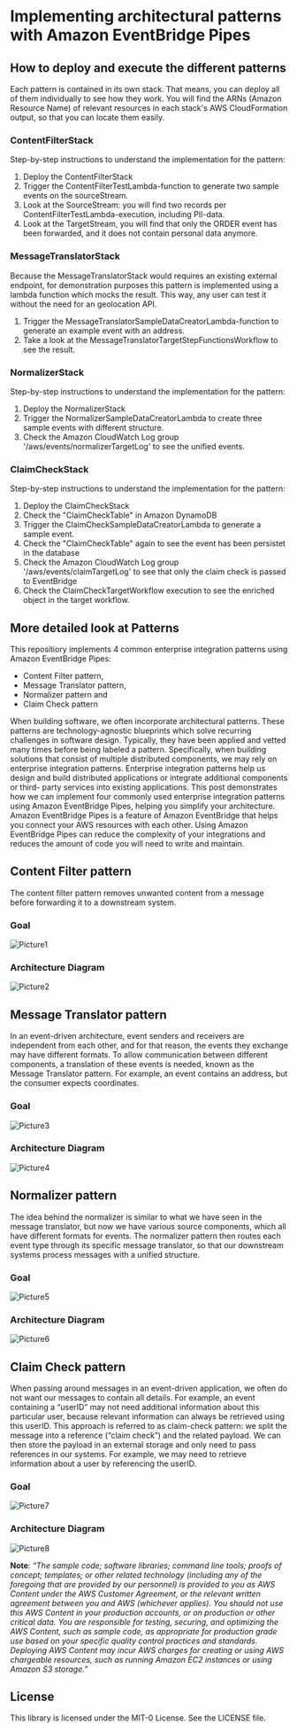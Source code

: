 # Implementing architectural patterns with Amazon EventBridge Pipes 
## How to deploy and execute the different patterns
Each pattern is contained in its own stack. That means, you can deploy all of them individually to see how they work.
You will find the ARNs (Amazon Resource Name) of relevant resources in each stack's AWS CloudFormation output, so that you can locate them easily.

### ContentFilterStack
Step-by-step instructions to understand the implementation for the pattern:
1. Deploy the ContentFilterStack
2. Trigger the ContentFilterTestLambda-function to generate two sample events on the sourceStream.
3. Look at the SourceStream: you will find two records per ContentFilterTestLambda-execution, including PII-data.
4. Look at the TargetStream, you will find that only the ORDER event has been forwarded, and it does not contain personal data anymore.

### MessageTranslatorStack

Because the MessageTranslatorStack would requires an existing external endpoint, for demonstration purposes this pattern is implemented using a lambda function which mocks the result. This way, any user can test it without the need for an geolocation API.
1. Trigger the MessageTranslatorSampleDataCreatorLambda-function to generate an example event with an address.
2. Take a look at the MessageTranslatorTargetStepFunctionsWorkflow to see the result.

### NormalizerStack
Step-by-step instructions to understand the implementation for the pattern:
1. Deploy the NormalizerStack
2. Trigger the NormalizerSampleDataCreatorLambda to create three sample events with different structure.
3. Check the Amazon CloudWatch Log group '/aws/events/normalizerTargetLog' to see the unified events.


### ClaimCheckStack
Step-by-step instructions to understand the implementation for the pattern:
1. Deploy the ClaimCheckStack
2. Check the "ClaimCheckTable" in Amazon DynamoDB
2. Trigger the ClaimCheckSampleDataCreatorLambda to generate a sample event.
3. Check the "ClaimCheckTable" again to see the event has been persistet in the database
4. Check the Amazon CloudWatch Log group '/aws/events/claimTargetLog' to see that only the claim check is passed to EventBridge
5. Check the ClaimCheckTargetWorkflow execution to see the enriched object in the target workflow.


## More detailed look at Patterns
This repositiory implements 4 common enterprise integration patterns using Amazon EventBridge Pipes:
- Content Filter pattern,
- Message Translator pattern,
- Normalizer pattern and
- Claim Check pattern

When building software, we often incorporate architectural patterns. These patterns are
technology-agnostic blueprints which solve recurring challenges in software design.
Typically, they have been applied and vetted many times before being labeled a pattern.
Specifically, when building solutions that consist of multiple distributed components,
we may rely on enterprise integration patterns. Enterprise integration patterns help us
design and build distributed applications or integrate additional components or third-
party services into existing applications.
This post demonstrates how we can implement four commonly used enterprise
integration patterns using Amazon EventBridge Pipes, helping you simplify your
architecture. Amazon EventBridge Pipes is a feature of Amazon EventBridge that helps
you connect your AWS resources with each other. Using Amazon EventBridge Pipes can
reduce the complexity of your integrations and reduces the amount of code you will
need to write and maintain.

## Content Filter pattern
The content filter pattern removes unwanted content from a message before forwarding it to a downstream system. 

### Goal
![Picture1](./images/Picture1.png)

### Architecture Diagram
![Picture2](./images/Picture2.png)

## Message Translator pattern
In an event-driven architecture, event senders and receivers are independent from each other, and for that reason, the events they exchange may have different formats. To allow communication between different components, a translation of these events is needed, known as the Message Translator pattern. For example, an event contains an address, but the consumer expects coordinates.

### Goal
![Picture3](./images/Picture3.png)

### Architecture Diagram
![Picture4](./images/Picture4.png)

## Normalizer pattern
The idea behind the normalizer is similar to what we have seen in the message translator, but now we have various source components, which all have different formats for events. The normalizer pattern then routes each event type through its specific message translator, so that our downstream systems process messages with a unified structure.

### Goal
![Picture5](./images/Picture5.png)

### Architecture Diagram
![Picture6](./images/Picture6.png)

## Claim Check pattern
When passing around messages in an event-driven application, we often do not want our messages to contain all details. For example, an event containing a “userID” may not need additional information about this particular user, because relevant information can always be retrieved using this userID. This approach is referred to as claim-check pattern: we split the message into a reference (“claim check”) and the related payload. We can then store the payload in an external storage and only need to pass references in our systems. For example, we may need to retrieve information about a user by referencing the userID. 

### Goal
![Picture7](./images/Picture7.png)

### Architecture Diagram
![Picture8](./images/Picture8.png)

**Note**: *“The sample code; software libraries; command line tools; proofs of concept; templates; or other related technology (including any of the foregoing that are provided by our personnel) is provided to you as AWS Content under the AWS Customer Agreement, or the relevant written agreement between you and AWS (whichever applies). You should not use this AWS Content in your production accounts, or on production or other critical data. You are responsible for testing, securing, and optimizing the AWS Content, such as sample code, as appropriate for production grade use based on your specific quality control practices and standards. Deploying AWS Content may incur AWS charges for creating or using AWS chargeable resources, such as running Amazon EC2 instances or using Amazon S3 storage.”*

## License

This library is licensed under the MIT-0 License. See the LICENSE file.